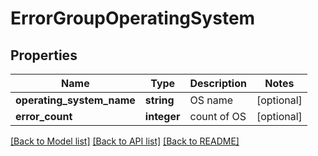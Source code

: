 # ErrorGroupOperatingSystem

## Properties
Name | Type | Description | Notes
------------ | ------------- | ------------- | -------------
**operating_system_name** | **string** | OS name | [optional] 
**error_count** | **integer** | count of OS | [optional] 

[[Back to Model list]](../README.md#documentation-for-models) [[Back to API list]](../README.md#documentation-for-api-endpoints) [[Back to README]](../README.md)

